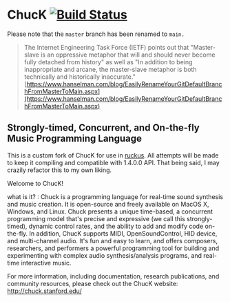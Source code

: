 # ChucK [![Build Status](https://travis-ci.org/ccrma/chuck.svg?branch=main)](https://travis-ci.org/ccrma/chuck)

Please note that the `master` branch has been renamed to `main.`

> The Internet Engineering Task Force (IETF) points out that "Master-slave is an oppressive metaphor that will and should never become fully detached from history" as well as "In addition to being inappropriate and arcane, the master-slave metaphor is both technically and historically inaccurate." 
[https://www.hanselman.com/blog/EasilyRenameYourGitDefaultBranchFromMasterToMain.aspx](https://www.hanselman.com/blog/EasilyRenameYourGitDefaultBranchFromMasterToMain.aspx)


## Strongly-timed, Concurrent, and On-the-fly Music Programming Language  

This is a custom fork of ChucK for use in [ruckus](https://github.com/tonal-glyph/ruckus). All attempts will be made to keep it compiling and compatible with 1.4.0.0 API. That being said, I may crazily refactor this to my own liking.

Welcome to ChucK! 

what is it? : Chuck is a programming language for real-time sound synthesis and music creation. It is open-source and freely available on MacOS X, Windows, and Linux. Chuck presents a unique time-based, a concurrent programming model that's precise and expressive (we call this strongly-timed), dynamic control rates, and the ability to add and modify code on-the-fly. In addition, ChucK supports MIDI, OpenSoundControl, HID device, and multi-channel audio. It's fun and easy to learn, and offers composers, researchers, and performers a powerful programming tool for building and experimenting with complex audio synthesis/analysis programs, and real-time interactive music.

For more information, including documentation, research publications, and community resources, please check out the ChucK website:
http://chuck.stanford.edu/
